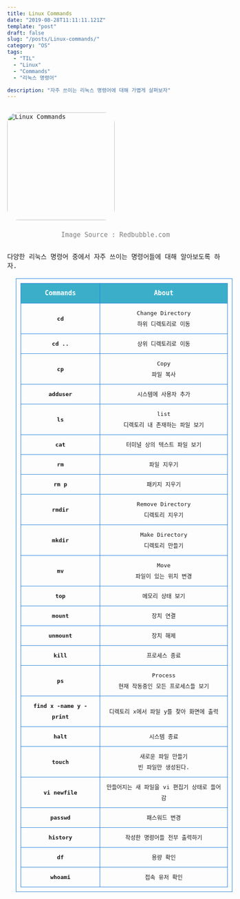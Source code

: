 ```yaml
---
title: Linux Commands
date: "2019-08-28T11:11:11.121Z"
template: "post"
draft: false
slug: "/posts/Linux-commands/"
category: "OS"
tags:
  - "TIL"
  - "Linux"
  - "Commands"
  - "리눅스 명령어"

description: "자주 쓰이는 리눅스 명령어에 대해 가볍게 살펴보자"
---
```

<head>
<style>
  code {
    background-color: #ececec
  }
  p {
    font-size: 15px;
  }
  tr{
    text-align: right;
  }
  sub{
    font-size: 14px;
    vertical-align: middle;
    padding: 0px;
    line-height: 30px;
    color: #2680d9;
  }
  li{
    margin: 20px 0px;
    /* list-style: none; */
  }
  strong{
    font-size: 18px;
    vertical-align: middle;
  }
  small{
    color: #808080;
  }
  #rcorners {
    border-radius: 25px;
    border: 2px solid #dd4ecf;
    padding: 20px; 
    width: 200px;
    height: 150px;  
  }
  .rdimg {
    border-radius: 25px;
  }
  img{
    margin-bottom: 10px;
  }
  ol, ul{
    line-height: 30px;
  }
  .alignR{
    text-align: left;
  }
  table{
    width: 100%;
    line-height: 25px;
    margin: 20px;
  }
  table, td, tr{
    border: 1px solid #2680d9;
    text-align: left;
    font-size: 13px;
    border-collapse: collapse;
    padding: 10px;
  }
  th{
    border: 1px solid #2680d9;
    font-size: 15px;
    padding: 10px;
  }
  tr:first-child{
    background-color: #3BAFC9;
    color: white;
  }
  a { 
    text-decoration: none;
  }
  .imageContainer {
    float: left;
  }
  .card{
    border: 1px dotted #2680d9;
    color: #2680d9;
    max-width: 380px;
    padding: 10px 10px;
    border-radius: 15px;
    font-size: 14px;
  }
</style>
</head>
<body>
<link href="https://fonts.googleapis.com/css?family=Nanum+Gothic+Coding&display=swap" rel="stylesheet">
<div style="font-family: 'Nanum Gothic Coding', monospace;">
<img src="/media/linuxCommands.jpg" alt="Linux Commands" class="rdimg"  vspace="15px" height="250">
<small><center><p style="padding-bottom: 15px; display:block; clear:both" > Image Source : Redbubble.com</center></small>
<p>
  다양한 리눅스 명령어 중에서 자주 쓰이는 명령어들에 대해 알아보도록 하자.
</p>
    <table>
      <tr>
        <th><center>Commands</center></th>
        <th><center>About</center></th>
      </tr>
      <tr>
        <td>
          <b><center>cd</center></b>
        </td>
        <td>
          <center>Change Directory<br>하위 디렉토리로 이동</center>
        </td>
      </tr>
      <tr>
        <td>
          <b><center>cd ..</center></b>
        </td>
        <td>
          <center>상위 디렉토리로 이동</center>
        </td>
      </tr>
      <tr>
        <td>
          <b><center>cp</center></b>
        </td>
        <td>
          <center>
            Copy<br>
            파일 복사
          </center>
        </td>
      </tr>
      <tr>
        <td>
          <b><center>adduser</center></b>
        </td>
        <td>
          <center>시스템에 사용자 추가</center>
        </td>
      </tr>
      <tr>
        <td>
          <b><center>ls</center></b>
        </td>
        <td>
          <center>
            list<br>
            디렉토리 내 존재하는 파일 보기
          </center>
        </td>
      </tr>
      <tr>
        <td>
          <b><center>cat</center></b>
        </td>
        <td>
          <center>터미널 상의 텍스트 파일 보기</center>
        </td>
      </tr>
      <tr>
        <td>
          <b><center>rm</center></b>
        </td>
        <td>
          <center>파일 지우기</center>
        </td>
      </tr>
      <tr>
        <td>
          <b><center>rm p</center></b>
        </td>
        <td>
          <center>패키지 지우기</center>
        </td>
      </tr>
      <tr>
        <td>
          <b><center>rmdir</center></b>
        </td>
        <td>
          <center>
            Remove Directory<br>
            디렉토리 지우기
          </center>
        </td>
      </tr>
      <tr>
        <td>
          <b><center>mkdir</center></b>
        </td>
        <td>
          <center>
            Make Directory<br>
            디렉토리 만들기
          </center>
        </td>
      </tr>
      <tr>
        <td>
          <b><center>mv</center></b>
        </td>
        <td>
          <center>
            Move<br>
            파일이 있는 위치 변경
          </center>
        </td>
      </tr>
      <tr>
        <td>
          <b><center>top</center></b>
        </td>
        <td>
          <center>메모리 상태 보기</center>
        </td>
      </tr>
      <tr>
        <td>
          <b><center>mount</center></b>
        </td>
        <td>
          <center>장치 연결</center>
        </td>
      </tr>
      <tr>
        <td>
          <b><center>unmount</center></b>
        </td>
        <td>
          <center>장치 해제</center>
        </td>
      </tr>
      <tr>
        <td>
          <b><center>kill</center></b>
        </td>
        <td>
          <center>프로세스 종료</center>
        </td>
      </tr>
      <tr>
        <td>
          <b><center>ps</center></b>
        </td>
        <td>
          <center>
            Process<br>
            현재 작동중인 모든 프로세스들 보기
          </center>
        </td>
      </tr>
      <tr>
        <td>
          <b><center>find x -name y -print</center></b>
        </td>
        <td>
          <center>디렉토리 x에서 파일 y를 찾아 화면에 출력</center>
        </td>
      </tr>
      <tr>
        <td>
          <b><center>halt</center></b>
        </td>
        <td>
          <center>시스템 종료</center>
        </td>
      </tr>
      <tr>
        <td>
          <b><center>touch</center></b>
        </td>
        <td>
          <center>
            새로운 파일 만들기<br>
            빈 파일만 생성된다.
          </center>
        </td>
      </tr>
      <tr>
        <td>
          <b><center>vi newfile</center></b>
        </td>
        <td>
          <center>만들어지는 새 파일을 vi 편집기 상태로 들어감</center>
        </td>
      </tr>
      <tr>
        <td>
          <b><center>passwd</center></b>
        </td>
        <td>
          <center>패스워드 변경</center>
        </td>
      </tr>
      <tr>
        <td>
          <b><center>history</center></b>
        </td>
        <td>
          <center>작성한 명령어들 전부 출력하기</center>
        </td>
      </tr>
      <tr>
        <td>
          <b><center>df</center></b>
        </td>
        <td>
          <center>용량 확인</center>
        </td>
      </tr>
      <tr>
        <td>
          <b><center>whoami</center></b>
        </td>
        <td>
          <center>접속 유저 확인</center>
        </td>
      </tr>
    </table>
  </p>